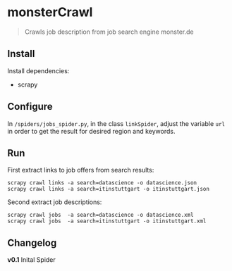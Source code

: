 # monsterCrawl
> Crawls job description from job search engine monster.de

## Install
Install dependencies:

* scrapy

## Configure
In `/spiders/jobs_spider.py`, in the class `linkSpider`, adjust the variable `url` in order to get the result for desired region and keywords.

## Run
First extract links to job offers from search results:

```
scrapy crawl links -a search=datascience -o datascience.json
scrapy crawl links -a search=itinstuttgart -o itinstuttgart.json
```

Second extract job descriptions:

```
scrapy crawl jobs  -a search=datascience -o datascience.xml
scrapy crawl jobs  -a search=itinstuttgart -o itinstuttgart.xml
```

## Changelog
**v0.1**
Inital Spider
